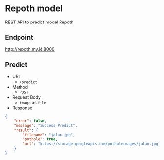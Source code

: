 # Repoth model

REST API to predict model Repoth

## Endpoint
http://repoth.my.id:8000

## Predict
- URL
  - `/predict`
- Method
  - `POST`
- Request Body
  - `image` as `file`
- Response

```json
{
    "error": false,
    "message": "Success Predict",
    "result": {
        "filename": "jalan.jpg",
        "pothole": true,
        "url": "https://storage.googleapis.com/potholeimages/jalan.jpg"
    }
}
```
